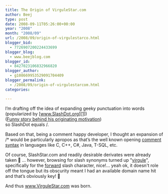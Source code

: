 ```yaml
---
title: The Origin of VirguleStar.com
author: Beej
type: post
date: 2008-09-11T05:26:00+00:00
year: "2008"
month: "2008/09"
url: /2008/09/origin-of-virgulestarco.html
blogger_bid:
  - 7726907200224433699
blogger_blog:
  - www.beejblog.com
blogger_id:
  - 8427023106832966820
blogger_author:
  - g108669953529091704409
blogger_permalink:
  - /2008/09/origin-of-virgulestarcom.html
categories:

---
```

I’m drafting off the idea of expanding geeky punctuation into words (popularized by [www.SlashDot.org][1])   
(<a href="https://en.wikipedia.org/wiki/Slashdot" target="_blank">Funny story behind his originating motivation</a>)   
so SlashDot equals /. 

Based on that, being a comment happy developer, I thought an expansion of /* would be particularly apropos as that’s the well known opening <a href="https://en.wikipedia.org/wiki/Comment_(computer_programming)" target="_blank">comment syntax</a> in languages like C, C++, C#, Java, T-SQL, etc. 

Of course, SlashStar.com and readily desirable derivates were already taken 🙁 … however, browsing for slash synonyms turned up "<a href="https://dictionary.reference.com/browse/virgule" target="_blank">virgule</a>", specifically for the <u>forward</u> slash character, nice!... yeah ok, it doesn't role off the tongue but its obscurity meant I had an available domain name hit and that’s obviously key! 🙂 

And thus www.VirguleStar.com was born.

 [1]: https://www.SlashDot.org